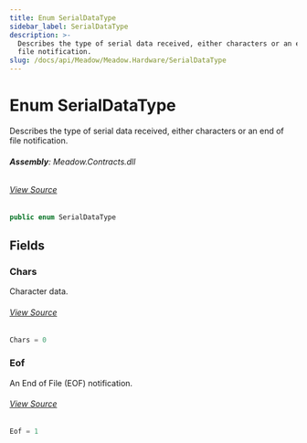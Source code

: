 ```yaml
---
title: Enum SerialDataType
sidebar_label: SerialDataType
description: >-
  Describes the type of serial data received, either characters or an end  of
  file notification.
slug: /docs/api/Meadow/Meadow.Hardware/SerialDataType
---
```

# Enum SerialDataType
Describes the type of serial data received, either characters or an end 
of file notification.

###### **Assembly**: Meadow.Contracts.dll
###### [View Source](https://github.com/WildernessLabs/Meadow.Contracts.git/blob/develop/Source/Meadow.Contracts/Enums/SerialDataType.cs#L7)
```csharp title="Declaration"
public enum SerialDataType
```
## Fields
### Chars
Character data.
###### [View Source](https://github.com/WildernessLabs/Meadow.Contracts.git/blob/develop/Source/Meadow.Contracts/Enums/SerialDataType.cs#L12)
```csharp title="Declaration"
Chars = 0
```
### Eof
An End of File (EOF) notification.
###### [View Source](https://github.com/WildernessLabs/Meadow.Contracts.git/blob/develop/Source/Meadow.Contracts/Enums/SerialDataType.cs#L16)
```csharp title="Declaration"
Eof = 1
```
